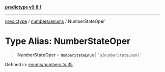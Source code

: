 [**predictype v0.8.1**](../../../README.md)

***

[predictype](../../../modules.md) / [numbers/enums](../README.md) / NumberStateOper

# Type Alias: NumberStateOper

> **NumberStateOper** = [`NumberStateEnum`](../enumerations/NumberStateEnum.md) \| `` `${NumberStateEnum}` ``

Defined in: [enums/numbers.ts:35](https://github.com/maduhaime/predictype/blob/2310adbaccb6fbc00cdab8e345e79bd5b09e40f5/src/enums/numbers.ts#L35)
